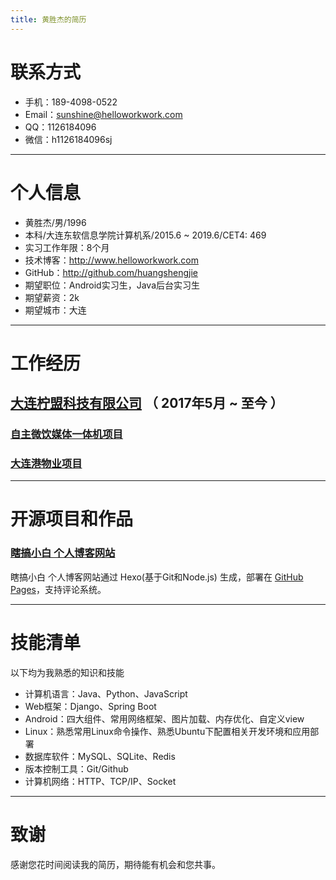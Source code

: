 ```yaml
---
title: 黄胜杰的简历
---
```

# 联系方式

- 手机：189-4098-0522 
- Email：sunshine@helloworkwork.com
- QQ：1126184096
- 微信：h1126184096sj

---

# 个人信息

 - 黄胜杰/男/1996 
 - 本科/大连东软信息学院计算机系/2015.6 ~ 2019.6/CET4: 469
 - 实习工作年限：8个月
 - 技术博客：[http://www.helloworkwork.com ](http://www.helloworkwork.com )
 - GitHub：[http://github.com/huangshengjie ](http://github.com/huangshengjie )
 - 期望职位：Android实习生，Java后台实习生
 - 期望薪资：2k
 - 期望城市：大连

---

# 工作经历

## [大连柠盟科技有限公司](http://www.lemner.com) （ 2017年5月 ~ 至今 ）

### [自主微饮媒体一体机项目](http://www.lemner.com/developmentCase.html) 

### [大连港物业项目](http://www.lemner.com/developmentCase.html)

---

# 开源项目和作品

### [瞎搞小白 个人博客网站](http://www.helloworkwork.com) 
瞎搞小白 个人博客网站通过 Hexo(基于Git和Node.js) 生成，部署在 [GitHub Pages](https://github.com/huangshengjie/huangshengjie.github.io)，支持评论系统。


---

# 技能清单

以下均为我熟悉的知识和技能

- 计算机语言：Java、Python、JavaScript
- Web框架：Django、Spring Boot
- Android：四大组件、常用网络框架、图片加载、内存优化、自定义view
- Linux：熟悉常用Linux命令操作、熟悉Ubuntu下配置相关开发环境和应用部署
- 数据库软件：MySQL、SQLite、Redis
- 版本控制工具：Git/Github
- 计算机网络：HTTP、TCP/IP、Socket

---


# 致谢
感谢您花时间阅读我的简历，期待能有机会和您共事。

